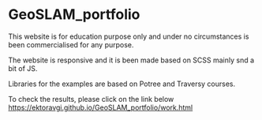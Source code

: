 # GeoSLAM_portfolio

This website is for education purpose only and under no circumstances is been commercialised for any purpose. 

The website is responsive and it is been made based on SCSS mainly snd a bit of JS. 

Libraries for the examples are based on Potree and Traversy courses. 

To check the results, please click on the link below
https://ektoravgi.github.io/GeoSLAM_portfolio/work.html

